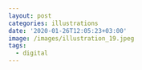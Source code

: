 ```yaml
---
layout: post
categories: illustrations
date: '2020-01-26T12:05:23+03:00'
image: /images/illustration_19.jpeg
tags:
  - digital
---
```

